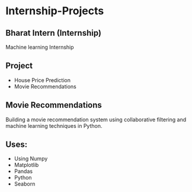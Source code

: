 # Internship-Projects
## Bharat Intern (Internship)
Machine learning Internship
## Project 
- House Price Prediction 
- Movie Recommendations


## Movie Recommendations
Building a movie recommendation system using collaborative filtering and machine learning techniques in Python.


## Uses:
- Using Numpy
- Matplotlib
- Pandas
- Python
- Seaborn
